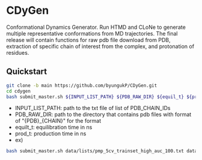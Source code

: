 # CDyGen
Conformational Dynamics Generator. Run HTMD and CLoNe to generate multiple representative conformations from MD trajectories. The final release will contain functions for raw pdb file download from PDB, extraction of specific chain of interest from the complex, and protonation of residues.

## Quickstart
```sh
git clone -b main https://github.com/byungukP/CDyGen.git
cd cdygen
bash submit_master.sh ${INPUT_LIST_PATH} ${PDB_RAW_DIR} ${equil_t} ${prod_t}
```
- INPUT_LIST_PATH: path to the txt file of list of PDB_CHAIN_IDs
- PDB_RAW_DIR: path to the directory that contains pdb files with format of "{PDB}_{CHAIN}" for the format
- equilt_t: equilibration time in ns
- prod_t: production time in ns
- ex)
```sh
bash submit_master.sh data/lists/pmp_5cv_trainset_high_auc_100.txt data/01-benchmark_pdbs 1 10
```
